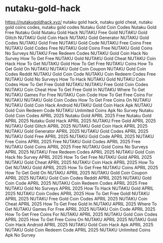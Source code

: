 # nutaku-gold-hack
https://nutakugoldhack.xyz/
nutaku gold hack, nutaku gold cheat, nutaku gold coins codes, nutaku gold codes
Nutaku Gold Coin Codes Nutaku Gold Free Nutaku Gold Nutaku Gold Hack NUTAKU Free Gold NUTAKU Gold Glitch NUTAKU Gold Coin Hack NUTAKU Gold Generator NUTAKU Gold Codes NUTAKU Gold Free NUTAKU Gold Code NUTAKU Free Coins Free NUTAKU Gold Codes Free NUTAKU Gold Coins Free NUTAKU Gold Coins No Surveys NUTAKU Free Redeem Codes NUTAKU Gold Coin Hack No Survey How To Get Free NUTAKU Gold NUTAKU Gold Cheat NUTAKU Coin Hack How To Get NUTAKU Gold How To Get Free NUTAKU Coins How To Get Gold On NUTAKU NUTAKU Gold Coin Coupon NUTAKU Gold Coin Codes Reddit NUTAKU Gold Coin Code NUTAKU Coin Redeem Codes Free NUTAKU Gold No Surveys How To Hack NUTAKU Gold NUTAKU Coin Codes How To Get Free Goldl NUTAKU NUTAKU Free Gold Coin Codes NUTAKU Coin Cheat How To Get Free Gold In NUTAKU Where To Get NUTAKU Games For Free NUTAKU Coin Code How To Get Free Coins For NUTAKU NUTAKU Gold Coin Codes How To Get Free Coins On NUTAKU NUTAKU Gold Coin Hack Android NUTAKU Gold Coin Hack Apk NUTAKU Gold Coin Redeem Code NUTAKU Unlimited Coins Apk No Survey Nutaku Gold Coin Codes APRIL 2025 Nutaku Gold APRIL 2025 Free Nutaku Gold APRIL 2025 Nutaku Gold Hack APRIL 2025 NUTAKU Free Gold APRIL 2025 NUTAKU Gold Glitch APRIL 2025 NUTAKU Gold Coin Hack APRIL 2025 NUTAKU Gold Generator APRIL 2025 NUTAKU Gold Codes APRIL 2025 NUTAKU Gold Free APRIL 2025 NUTAKU Gold Code APRIL 2025 NUTAKU Free Coins APRIL 2025 Free NUTAKU Gold Codes APRIL 2025 Free NUTAKU Gold Coins APRIL 2025 Free NUTAKU Gold Coins No Surveys APRIL 2025 NUTAKU Free Redeem Codes APRIL 2025 NUTAKU Gold Coin Hack No Survey APRIL 2025 How To Get Free NUTAKU Gold APRIL 2025 NUTAKU Gold Cheat APRIL 2025 NUTAKU Coin Hack APRIL 2025 How To Get NUTAKU Gold APRIL 2025 How To Get Free NUTAKU Coins APRIL 2025 How To Get Gold On NUTAKU APRIL 2025 NUTAKU Gold Coin Coupon APRIL 2025 NUTAKU Gold Coin Codes Reddit APRIL 2025 NUTAKU Gold Coin Code APRIL 2025 NUTAKU Coin Redeem Codes APRIL 2025 Free NUTAKU Gold No Surveys APRIL 2025 How To Hack NUTAKU Gold APRIL 2025 NUTAKU Coin Codes APRIL 2025 How To Get Free Goldl NUTAKU APRIL 2025 NUTAKU Free Gold Coin Codes APRIL 2025 NUTAKU Coin Cheat APRIL 2025 How To Get Free Gold In NUTAKU APRIL 2025 Where To Get NUTAKU Games For Free APRIL 2025 NUTAKU Coin Code APRIL 2025 How To Get Free Coins For NUTAKU APRIL 2025 NUTAKU Gold Coin Codes APRIL 2025 How To Get Free Coins On NUTAKU APRIL 2025 NUTAKU Gold Coin Hack Android APRIL 2025 NUTAKU Gold Coin Hack Apk APRIL 2025 NUTAKU Gold Coin Redeem Code APRIL 2025 NUTAKU Unlimited Coins Apk No Survey

